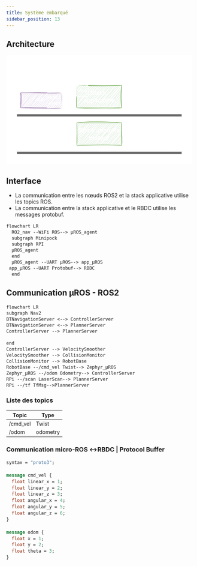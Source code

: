 ```yaml
---
title: Système embarqué
sidebar_position: 13
---
```




## Architecture

![image1](../img/1044571662.png)

## Interface

- La communication entre les nœuds ROS2 et la stack applicative utilise les topics ROS.
- La communication entre la stack applicative et le RBDC utilise les messages protobuf.

```mermaid
flowchart LR
  RO2_nav --WiFi ROS--> µROS_agent
  subgraph Minipock
  subgraph RPI
  µROS_agent
  end
  µROS_agent --UART µROS--> app_µROS
 app_µROS --UART Protobuf--> RBDC
  end

```

## Communication µROS - ROS2

```mermaid
flowchart LR
subgraph Nav2
BTNavigationServer <--> ControllerServer
BTNavigationServer <--> PlannerServer
ControllerServer --> PlannerServer

end
ControllerServer --> VelocitySmoother
VelocitySmoother --> CollisionMonitor
CollisionMonitor --> RobotBase
RobotBase --/cmd_vel Twist--> Zephyr_µROS
Zephyr_µROS --/odom Odometry--> ControllerServer
RPi --/scan LaserScan--> PlannerServer
RPi --/tf TfMsg-->PlannerServer
```

### Liste des topics

| Topic    | Type     |
| -------- | -------- |
| /cmd_vel | Twist    |
| /odom    | odometry |

### Communication micro-ROS ↔RBDC | Protocol Buffer

```protobuf
syntax = "proto3";

message cmd_vel {
  float linear_x = 1;
  float linear_y = 2;
  float linear_z = 3;
  float angular_x = 4;
  float angular_y = 5;
  float angular_z = 6;
}

message odom {
  float x = 1;
  float y = 2;
  float theta = 3;
}
```
